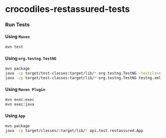 # crocodiles-restassured-tests

### Run Tests

#### Using `Maven`
```sh
mvn test
```

#### Using `org.testng.TestNG`
```sh
mvn package
java -cp target/test-classes:target/lib/* org.testng.TestNG -testclass api.test.restassured.ListPublicCrocodilesTests
java -cp target/test-classes:target/lib/* org.testng.TestNG testng.xml
```

#### Using `Maven Plugin`
```sh
mvn exec:exec
mvn exec:java
```

#### Using `App`
```sh
mvn package
java -cp target/classes/:target/lib/* api.test.restassured.App
```